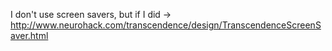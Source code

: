 I don't use screen savers, but if I did -&gt; http://www.neurohack.com/transcendence/design/TranscendenceScreenSaver.html